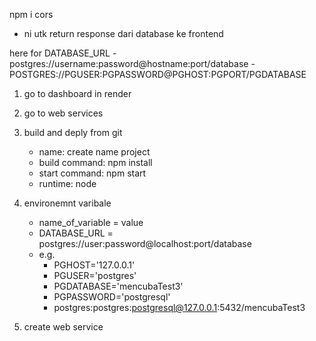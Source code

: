 npm i cors
- ni utk return response dari database ke frontend 


here for DATABASE_URL
    - postgres://username:password@hostname:port/database
    - POSTGRES://PGUSER:PGPASSWORD@PGHOST:PGPORT/PGDATABASE

<!-- how to deploy backend nodejs and postgres with render -->
1. go to dashboard in render
2. go to web services
3. build and deply from git
    - name: create name project
    - build command: npm install
    - start command: npm start
    - runtime: node

4. environemnt varibale     
    - name_of_variable = value
    - DATABASE_URL = postgres://user:password@localhost:port/database
    - e.g.
        - PGHOST='127.0.0.1'
        - PGUSER='postgres'
        - PGDATABASE='mencubaTest3'
        - PGPASSWORD='postgresql'
        - postgres:postgres:postgresql@127.0.0.1:5432/mencubaTest3
        
5. create web service
